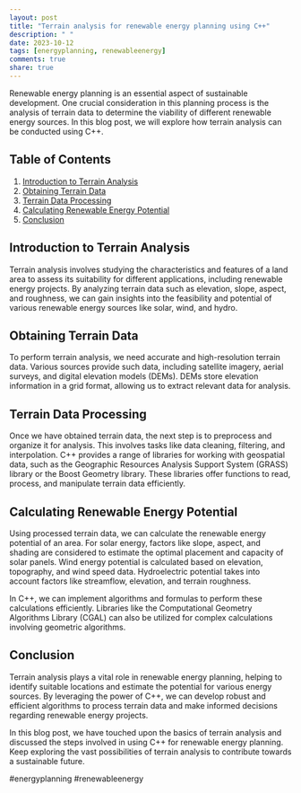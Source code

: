 ```yaml
---
layout: post
title: "Terrain analysis for renewable energy planning using C++"
description: " "
date: 2023-10-12
tags: [energyplanning, renewableenergy]
comments: true
share: true
---
```


Renewable energy planning is an essential aspect of sustainable development. One crucial consideration in this planning process is the analysis of terrain data to determine the viability of different renewable energy sources. In this blog post, we will explore how terrain analysis can be conducted using C++.

## Table of Contents
1. [Introduction to Terrain Analysis](#introduction-to-terrain-analysis)
2. [Obtaining Terrain Data](#obtaining-terrain-data)
3. [Terrain Data Processing](#terrain-data-processing)
4. [Calculating Renewable Energy Potential](#calculating-renewable-energy-potential)
5. [Conclusion](#conclusion)

## Introduction to Terrain Analysis<a name="introduction-to-terrain-analysis"></a>
Terrain analysis involves studying the characteristics and features of a land area to assess its suitability for different applications, including renewable energy projects. By analyzing terrain data such as elevation, slope, aspect, and roughness, we can gain insights into the feasibility and potential of various renewable energy sources like solar, wind, and hydro.

## Obtaining Terrain Data<a name="obtaining-terrain-data"></a>
To perform terrain analysis, we need accurate and high-resolution terrain data. Various sources provide such data, including satellite imagery, aerial surveys, and digital elevation models (DEMs). DEMs store elevation information in a grid format, allowing us to extract relevant data for analysis.

## Terrain Data Processing<a name="terrain-data-processing"></a>
Once we have obtained terrain data, the next step is to preprocess and organize it for analysis. This involves tasks like data cleaning, filtering, and interpolation. C++ provides a range of libraries for working with geospatial data, such as the Geographic Resources Analysis Support System (GRASS) library or the Boost Geometry library. These libraries offer functions to read, process, and manipulate terrain data efficiently.

## Calculating Renewable Energy Potential<a name="calculating-renewable-energy-potential"></a>
Using processed terrain data, we can calculate the renewable energy potential of an area. For solar energy, factors like slope, aspect, and shading are considered to estimate the optimal placement and capacity of solar panels. Wind energy potential is calculated based on elevation, topography, and wind speed data. Hydroelectric potential takes into account factors like streamflow, elevation, and terrain roughness.

In C++, we can implement algorithms and formulas to perform these calculations efficiently. Libraries like the Computational Geometry Algorithms Library (CGAL) can also be utilized for complex calculations involving geometric algorithms.

## Conclusion<a name="conclusion"></a>
Terrain analysis plays a vital role in renewable energy planning, helping to identify suitable locations and estimate the potential for various energy sources. By leveraging the power of C++, we can develop robust and efficient algorithms to process terrain data and make informed decisions regarding renewable energy projects.

In this blog post, we have touched upon the basics of terrain analysis and discussed the steps involved in using C++ for renewable energy planning. Keep exploring the vast possibilities of terrain analysis to contribute towards a sustainable future.

#energyplanning #renewableenergy